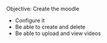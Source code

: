 Objective: Create the moodle
- Configure it 
- Be able to create and delete
- Be able to upload and view videos
